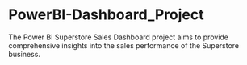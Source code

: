 # PowerBI-Dashboard_Project
The Power BI Superstore Sales Dashboard project aims to provide comprehensive insights into the sales performance of the Superstore business. 
